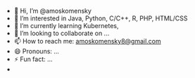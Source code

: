 - 👋 Hi, I’m @amoskomensky
- 👀 I’m interested in Java, Python, C/C++, R, PHP, HTML/CSS
- 🌱 I’m currently learning Kubernetes, 
- 💞️ I’m looking to collaborate on ...
- 📫 How to reach me: amoskomensky8@gmail.com 
- 😄 Pronouns: ...
- ⚡ Fun fact: ...
- 
